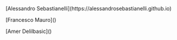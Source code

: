 <table border="0">
    <tr>
        <!-- <td><img src="https://i1.rgstatic.net/ii/profile.image/778719140536323-1562672519914_Q512/Alessandro-Sebastianelli.jpg" alt="Image 1" width="200"></td>
        -->
        <p>
            [Alessandro Sebastianelli](https://alessandrosebastianelli.github.io)
        </p>
        <p>
            [Francesco Mauro]()
        </p>
        <p>
            [Amer Delilbasic]()
        </p>
    </tr>
</table>

